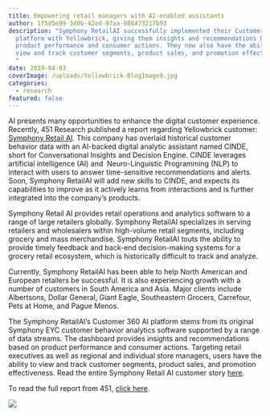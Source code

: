 ```yaml
---
title: Empowering retail managers with AI-enabled assistants
author: 1f5d5e99-3d0b-42ed-97aa-986473217b93
description: "Symphony RetailAI successfully implemented their Customer 360 AI
  platform with Yellowbrick, giving them insights and recommendations based on
  product performance and consumer actions. They now also have the ability to
  view and track customer segments, product sales, and promotion effectiveness.
  "
date: 2019-04-03
coverImage: /uploads/Yellowbrick-BlogImage9.jpg
categories:
  - research
featured: false
---
```

AI presents many opportunities to enhance the digital customer experience. Recently, 451 Research published a report regarding Yellowbrick customer: [Symphony Retail AI](https://www.symphonyretailai.com). This company has overlaid historical customer behavior data with an AI-backed digital analytic assistant named CINDE, short for Conversational Insights and Decision Engine. CINDE leverages artificial intelligence (AI) and  Neuro-Linguistic Programming (NLP) to interact with users to answer time-sensitive recommendations and alerts. Soon, Symphony RetailAI will add new skills to CINDE, and expects its capabilities to improve as it actively learns from interactions and is further integrated into the company’s products.

Symphony Retail AI provides retail operations and analytics software to a range of large retailers globally. Symphony RetailAI specializes in serving retailers and wholesalers within high-volume retail segments, including grocery and mass merchandise. Symphony RetailAI touts the ability to provide timely feedback and back-end decision-making systems for a grocery retail ecosystem, which is historically difficult to track and analyze.

Currently, Symphony RetailAI has been able to help North American and European retailers be successful. It is also experiencing growth with a number of customers in South America and Asia. Major clients include Albertsons, Dollar General, Giant Eagle, Southeastern Grocers, Carrefour, Pets at Home, and Pague Menos.

The Symphony RetailAI’s Customer 360 AI platform stems from its original Symphony EYC customer behavior analytics software supported by a range of data streams. The dashboard provides insights and recommendations based on product performance and consumer actions. Targeting retail executives as well as regional and individual store managers, users have the ability to view and track customer segments, product sales, and promotion effectiveness. Read the entire Symphony Retail AI customer story [here](https://www.yellowbrick.com/resources/case-studies/symphony-retail-AI/).  

To read the full report from 451, [click here](/uploads/451_Reprint_SymphonyRetailAI.pdf).

[![](/uploads/blog-451_Reprint_SymphonyRetailAI-PNG-232x300.png)](/uploads/451_Reprint_SymphonyRetailAI.pdf)